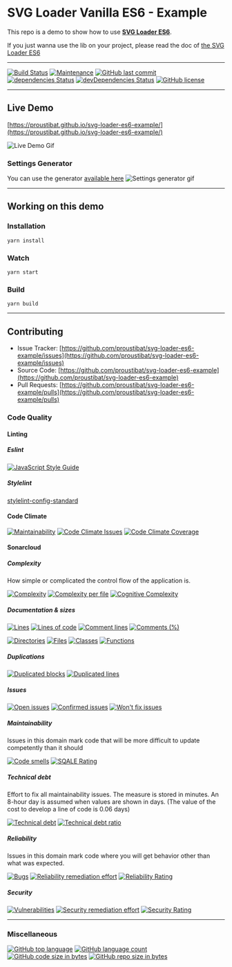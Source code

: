 # SVG Loader Vanilla ES6 - Example 

This repo is a demo to show how to use **[SVG Loader ES6](https://github.com/proustibat/svg-loader-es6)**.

If you just wanna use the lib on your project, please read the doc of [the SVG Loader ES6](https://github.com/proustibat/svg-loader-es6/blob/master/README.md)

------

[![Build Status](https://travis-ci.org/proustibat/svg-loader-es6-example.svg?branch=master)](https://travis-ci.org/proustibat/svg-loader-es6-example) 
[![Maintenance](https://img.shields.io/maintenance/yes/2018.svg)](https://github.com/proustibat/svg-loader-es6-example/commits/master) 
[![GitHub last commit](https://img.shields.io/github/last-commit/proustibat/svg-loader-es6-example.svg)](https://github.com/proustibat/svg-loader-es6-example/commits/master) <a href='https://david-dm.org/proustibat/svg-loader-es6-example'><img src='https://david-dm.org/proustibat/svg-loader-es6-example/status.svg' alt='dependencies Status'/></a>
<a href='https://david-dm.org/proustibat/svg-loader-es6-example?type=dev'><img src='https://david-dm.org/proustibat/svg-loader-es6-example/dev-status.svg' alt='devDependencies Status'/></a>
<a href='https://github.com/proustibat/svg-loader-es6-example/blob/master/LICENSE.md'><img src='https://img.shields.io/github/license/proustibat/svg-loader-es6-example.svg' alt='GitHub license'/></a>

------

## Live Demo
[https://proustibat.github.io/svg-loader-es6-example/](https://proustibat.github.io/svg-loader-es6-example/)

![Live Demo Gif](https://user-images.githubusercontent.com/1054387/34739975-4a2aaa4c-f57e-11e7-8de7-788edc5c9ff7.gif)

### Settings Generator
You can use the generator [available here](https://proustibat.github.io/svg-loader-es6-example/generator.html)
![Settings generator gif](https://j.gifs.com/N9pppp.gif)

------

## Working on this demo

### Installation
```
yarn install
```


### Watch
```
yarn start
```


### Build
```
yarn build
```

------

## Contributing

- Issue Tracker: [https://github.com/proustibat/svg-loader-es6-example/issues](https://github.com/proustibat/svg-loader-es6-example/issues)
- Source Code: [https://github.com/proustibat/svg-loader-es6-example](https://github.com/proustibat/svg-loader-es6-example)
- Pull Requests: [https://github.com/proustibat/svg-loader-es6-example/pulls](https://github.com/proustibat/svg-loader-es6-example/pulls)


### Code Quality

#### Linting

##### Eslint

[![JavaScript Style Guide](https://cdn.rawgit.com/standard/standard/master/badge.svg)](https://github.com/standard/standard)

##### Stylelint

[stylelint-config-standard](https://github.com/stylelint/stylelint-config-standard)


#### Code Climate

[![Maintainability](https://api.codeclimate.com/v1/badges/44d6de4af0a54555f1ef/maintainability)](https://codeclimate.com/github/proustibat/svg-loader-es6-example/maintainability)
[![Code Climate Issues](https://img.shields.io/codeclimate/issues/github/proustibat/svg-loader-es6-example.svg)](https://codeclimate.com/github/proustibat/svg-loader-es6-example/issues) 
[![Code Climate Coverage](https://img.shields.io/codeclimate/c/proustibat/svg-loader-es6-example.svg)](https://codeclimate.com/github/proustibat/svg-loader-es6-example)

#### Sonarcloud

##### Complexity
How simple or complicated the control flow of the application is. 


[![Complexity](https://sonarcloud.io/api/badges/measure?key=prstbt.svg-loader-es6-example&metric=complexity)](https://sonarcloud.io/component_measures?id=prstbt.svg-loader-es6-example&metric=complexity) 
[![Complexity per file](https://sonarcloud.io/api/badges/measure?key=prstbt.svg-loader-es6-example&metric=file_complexity)](https://sonarcloud.io/component_measures?id=prstbt.svg-loader-es6-example&metric=file_complexity)
[![Cognitive Complexity](https://sonarcloud.io/api/badges/measure?key=prstbt.svg-loader-es6-example&metric=cognitive_complexity)](https://sonarcloud.io/component_measures?id=prstbt.svg-loader-es6-example&metric=cognitive_complexity)


##### Documentation & sizes
[![Lines](https://sonarcloud.io/api/badges/measure?key=prstbt.svg-loader-es6-example&metric=lines)](https://sonarcloud.io/component_measures?id=prstbt.svg-loader-es6-example&metric=lines) 
[![Lines of code](https://sonarcloud.io/api/badges/measure?key=prstbt.svg-loader-es6-example&metric=ncloc)](https://sonarcloud.io/component_measures?id=prstbt.svg-loader-es6-example&metric=ncloc) 
[![Comment lines](https://sonarcloud.io/api/badges/measure?key=prstbt.svg-loader-es6-example&metric=comment_lines)](https://sonarcloud.io/component_measures?id=prstbt.svg-loader-es6-example&metric=comment_lines) 
[![Comments (%)](https://sonarcloud.io/api/badges/measure?key=prstbt.svg-loader-es6-example&metric=comment_lines_density)](https://sonarcloud.io/component_measures?id=prstbt.svg-loader-es6-example&metric=comment_lines_density)

[![Directories](https://sonarcloud.io/api/badges/measure?key=prstbt.svg-loader-es6-example&metric=directories)](https://sonarcloud.io/component_measures?id=prstbt.svg-loader-es6-example&metric=directories) 
[![Files](https://sonarcloud.io/api/badges/measure?key=prstbt.svg-loader-es6-example&metric=files)](https://sonarcloud.io/component_measures?id=prstbt.svg-loader-es6-example&metric=files)
[![Classes](https://sonarcloud.io/api/badges/measure?key=prstbt.svg-loader-es6-example&metric=classes)](https://sonarcloud.io/component_measures?id=prstbt.svg-loader-es6-example&metric=classes) 
[![Functions](https://sonarcloud.io/api/badges/measure?key=prstbt.svg-loader-es6-example&metric=functions)](https://sonarcloud.io/component_measures?id=prstbt.svg-loader-es6-example&metric=functions)


##### Duplications
[![Duplicated blocks](https://sonarcloud.io/api/badges/measure?key=prstbt.svg-loader-es6-example&metric=duplicated_blocks)](https://sonarcloud.io/component_measures?id=prstbt.svg-loader-es6-example&metric=duplicated_blocks) 
[![Duplicated lines](https://sonarcloud.io/api/badges/measure?key=prstbt.svg-loader-es6-example&metric=duplicated_lines)](https://sonarcloud.io/component_measures?id=prstbt.svg-loader-es6-example&metric=duplicated_lines)


##### Issues
[![Open issues](https://sonarcloud.io/api/badges/measure?key=prstbt.svg-loader-es6-example&metric=open_issues)](https://sonarcloud.io/component_measures?id=prstbt.svg-loader-es6-example&metric=open_issues)
[![Confirmed issues](https://sonarcloud.io/api/badges/measure?key=prstbt.svg-loader-es6-example&metric=confirmed_issues)](https://sonarcloud.io/component_measures?id=prstbt.svg-loader-es6-example&metric=confirmed_issues)
[![Won't fix issues](https://sonarcloud.io/api/badges/measure?key=prstbt.svg-loader-es6-example&metric=wont_fix_issues)](https://sonarcloud.io/component_measures?id=prstbt.svg-loader-es6-example&metric=wont_fix_issues) 


##### Maintainability
Issues in this domain mark code that will be more difficult to update competently than it should

[![Code smells](https://sonarcloud.io/api/badges/measure?key=prstbt.svg-loader-es6-example&metric=code_smells)](https://sonarcloud.io/component_measures?id=prstbt.svg-loader-es6-example&metric=code_smells)
[![SQALE Rating](https://sonarcloud.io/api/badges/measure?key=prstbt.svg-loader-es6-example&metric=sqale_rating)](https://sonarcloud.io/component_measures?id=prstbt.svg-loader-es6-example&metric=sqale_rating)


##### Technical debt
Effort to fix all maintainability issues. The measure is stored in minutes. An 8-hour day is assumed when values are shown in days. (The value of the cost to develop a line of code is 0.06 days)

[![Technical debt](https://sonarcloud.io/api/badges/measure?key=prstbt.svg-loader-es6-example&metric=sqale_index)](https://sonarcloud.io/component_measures?id=prstbt.svg-loader-es6-example&metric=sqale_index) 
[![Technical debt ratio](https://sonarcloud.io/api/badges/measure?key=prstbt.svg-loader-es6-example&metric=sqale_debt_ratio)](https://sonarcloud.io/component_measures?id=prstbt.svg-loader-es6-example&metric=sqale_debt_ratio)


##### Reliability
Issues in this domain mark code where you will get behavior other than what was expected.

[![Bugs](https://sonarcloud.io/api/badges/measure?key=prstbt.svg-loader-es6-example&metric=bugs)](https://sonarcloud.io/component_measures?id=prstbt.svg-loader-es6-example&metric=bugs)
[![Reliability remediation effort](https://sonarcloud.io/api/badges/measure?key=prstbt.svg-loader-es6-example&metric=reliability_remediation_effort)](https://sonarcloud.io/component_measures?id=prstbt.svg-loader-es6-example&metric=reliability_remediation_effort)
[![Reliability Rating](https://sonarcloud.io/api/badges/measure?key=prstbt.svg-loader-es6-example&metric=reliability_rating)](https://sonarcloud.io/component_measures?id=prstbt.svg-loader-es6-example&metric=reliability_rating)


##### Security

[![Vulnerabilities](https://sonarcloud.io/api/badges/measure?key=prstbt.svg-loader-es6-example&metric=vulnerabilities)](https://sonarcloud.io/component_measures?id=prstbt.svg-loader-es6-example&metric=vulnerabilities)
[![Security remediation effort	](https://sonarcloud.io/api/badges/measure?key=prstbt.svg-loader-es6-example&metric=security_remediation_effort)](https://sonarcloud.io/component_measures?id=prstbt.svg-loader-es6-example&metric=security_remediation_effort)
[![Security Rating](https://sonarcloud.io/api/badges/measure?key=prstbt.svg-loader-es6-example&metric=security_rating)](https://sonarcloud.io/component_measures?id=prstbt.svg-loader-es6-example&metric=security_rating)

------

### Miscellaneous

[![GitHub top language](https://img.shields.io/github/languages/top/proustibat/svg-loader-es6-example.svg)](https://github.com/proustibat/svg-loader-es6-example) 
[![GitHub language count](https://img.shields.io/github/languages/count/proustibat/svg-loader-es6-example.svg)](https://github.com/proustibat/svg-loader-es6-example) 
[![GitHub code size in bytes](https://img.shields.io/github/languages/code-size/proustibat/svg-loader-es6-example.svg)](https://github.com/proustibat/svg-loader-es6-example) 
[![GitHub repo size in bytes](https://img.shields.io/github/repo-size/proustibat/svg-loader-es6-example.svg)](https://github.com/proustibat/svg-loader-es6-example)

